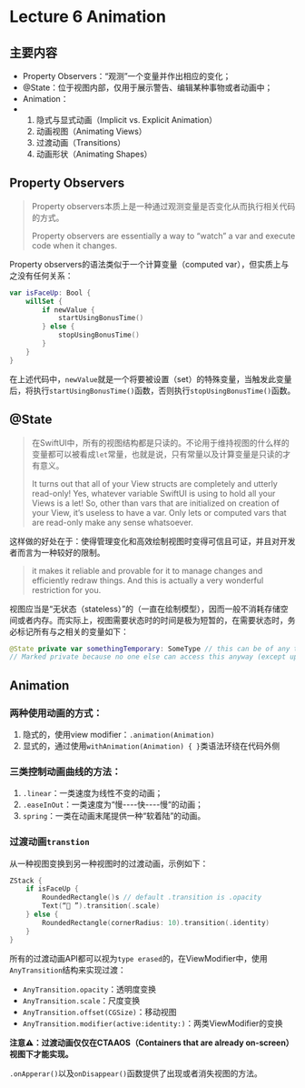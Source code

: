 # Lecture 6 Animation

## 主要内容

- Property Observers：“观测”一个变量并作出相应的变化；
- @State：位于视图内部，仅用于展示警告、编辑某种事物或者动画中；
- Animation：
- 1. 隐式与显式动画（Implicit vs. Explicit Animation）
  2. 动画视图（Animating Views）
  3. 过渡动画（Transitions）
  4. 动画形状（Animating Shapes）

## Property Observers

> Property observers本质上是一种通过观测变量是否变化从而执行相关代码的方式。
>
> Property observers are essentially a way to “watch” a var and execute code when it changes.

Property observers的语法类似于一个计算变量（computed var），但实质上与之没有任何关系：

```swift
var isFaceUp: Bool {
    willSet {
        if newValue {
            startUsingBonusTime()
        } else {
            stopUsingBonusTime()
        }
    }
}
```

在上述代码中，`newValue`就是一个将要被设置（set）的特殊变量，当触发此变量后，将执行`startUsingBonusTime()`函数，否则执行`stopUsingBonusTime()`函数。

## @State

> 在SwiftUI中，所有的视图结构都是只读的。不论用于维持视图的什么样的变量都可以被看成`let`常量，也就是说，只有常量以及计算变量是只读的才有意义。
>
> It turns out that all of your View structs are completely and utterly read-only! Yes, whatever variable SwiftUI is using to hold all your Views is a let! So, other than vars that are initialized on creation of your View, it’s useless to have a var. Only lets or computed vars that are read-only make any sense whatsoever.

这样做的好处在于：使得管理变化和高效绘制视图时变得可信且可证，并且对开发者而言为一种较好的限制。

> it makes it reliable and provable for it to manage changes and efficiently redraw things. And this is actually a very wonderful restriction for you.

视图应当是“无状态（stateless）”的（一直在绘制模型），因而一般不消耗存储空间或者内存。而实际上，视图需要状态时的时间是极为短暂的，在需要状态时，务必标记所有与之相关的变量如下：

```swift
@State private var somethingTemporary: SomeType // this can be of any type
// Marked private because no one else can access this anyway (except upon creating your View).
```

## Animation

### 两种使用动画的方式：

1. 隐式的，使用view modifier：`.animation(Animation)`
2. 显式的，通过使用`withAnimation(Animation) { }`类语法环绕在代码外侧

### 三类控制动画曲线的方法：

1. `.linear`：一类速度为线性不变的动画；
2. `.easeInOut`：一类速度为“慢----快----慢“的动画；
3. `spring`：一类在动画末尾提供一种“软着陆”的动画。

### 过渡动画`transtion`

从一种视图变换到另一种视图时的过渡动画，示例如下：

```swift
ZStack {
    if isFaceUp {
        RoundedRectangle()s // default .transition is .opacity 
        Text(“👻 ”).transition(.scale)
    } else {
        RoundedRectangle(cornerRadius: 10).transition(.identity)
    } 
}
```

所有的过渡动画API都可以视为`type erased`的，在ViewModifier中，使用`AnyTransition`结构来实现过渡：

- `AnyTransition.opacity`：透明度变换
- `AnyTransition.scale`：尺度变换
- `AnyTransition.offset(CGSize)`：移动视图
- `AnyTransition.modifier(active:identity:)`：两类ViewModifier的变换

**注意⚠️：过渡动画仅仅在CTAAOS（Containers that are already on-screen）视图下才能实现。**

`.onApperar()`以及`onDisappear()`函数提供了出现或者消失视图的方法。